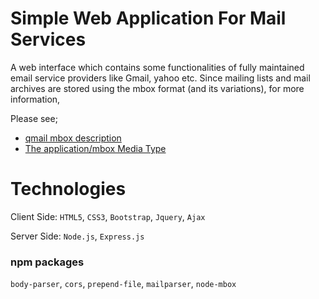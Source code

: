 # Simple Web Application For Mail Services
A web interface which contains some functionalities of fully maintained email service providers like Gmail, yahoo etc. Since mailing lists and mail archives are stored using the mbox format (and its variations), for more information,

Please see;
- [qmail mbox description](http://qmail.omnis.ch/man/man5/mbox.html)
- [The application/mbox Media Type](https://tools.ietf.org/html/rfc4155)

# Technologies
Client Side: `HTML5`, `CSS3`, `Bootstrap`, `Jquery`, `Ajax`

Server Side: `Node.js`, `Express.js`

### npm packages
`body-parser`, `cors`, `prepend-file`, `mailparser`, `node-mbox`
